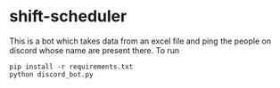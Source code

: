# shift-scheduler
This is a bot which takes data from an excel file and ping the people on discord whose name are present there.
To run 
```
pip install -r requirements.txt
python discord_bot.py
```
